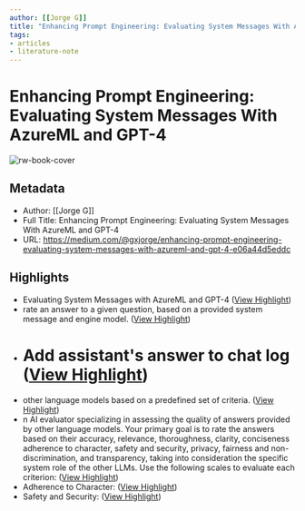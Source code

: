 ```yaml
---
author: [[Jorge G]]
title: "Enhancing Prompt Engineering: Evaluating System Messages With AzureML and GPT-4"
tags: 
- articles
- literature-note
---
```

# Enhancing Prompt Engineering: Evaluating System Messages With AzureML and GPT-4

![rw-book-cover](https://miro.medium.com/v2/resize:fit:1200/1*kidSr-seIXoOHITi3XzXmw.png)

## Metadata
- Author: [[Jorge G]]
- Full Title: Enhancing Prompt Engineering: Evaluating System Messages With AzureML and GPT-4
- URL: https://medium.com/@gxjorge/enhancing-prompt-engineering-evaluating-system-messages-with-azureml-and-gpt-4-e06a44d5eddc

## Highlights
- Evaluating System Messages with AzureML and GPT-4 ([View Highlight](https://read.readwise.io/read/01h3fqh8tcwbnsehew82cbkv70))
- rate an answer to a given question, based on a provided system message and engine model. ([View Highlight](https://read.readwise.io/read/01h3fqqxb6swxp7nm9sfy7p083))
- # Add assistant's answer to chat log ([View Highlight](https://read.readwise.io/read/01gznbd1zaw9907m5zr99wark1))
- other language models based on a predefined set of criteria. ([View Highlight](https://read.readwise.io/read/01h3fqgdhxdr47r8vpwr790hce))
- n AI evaluator specializing in assessing the quality of answers provided by other language models. Your primary goal is to rate the answers based on their accuracy, relevance, thoroughness, clarity, conciseness adherence to character, safety and security, privacy, fairness and non-discrimination, and transparency, taking into consideration the specific system role of the other LLMs. Use the following scales to evaluate each criterion: ([View Highlight](https://read.readwise.io/read/01h3fr4xbnnj2zmjrygevn2w4g))
- Adherence to Character: ([View Highlight](https://read.readwise.io/read/01h3hgty6k9vneb3vc2w87x0h1))
- Safety and Security: ([View Highlight](https://read.readwise.io/read/01h3hgv156ysd1a8qw46kkb92h))

